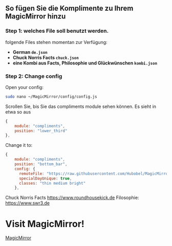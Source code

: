 ## So fügen Sie die Komplimente zu Ihrem MagicMirror hinzu
### Step 1: welches File soll benutzt werden.
folgende Files stehen momentan zur Verfügung: 

- **German ```de.json```**
- **Chuck Norris Facts ```chuck.json```**
- **eine Kombi aus Facts, Philosophie und Glückwünschen ```kombi.json```**


### Step 2: Change config
Open your config:
```bash
sudo nano ~/MagicMirror/config/config.js
```

Scrollen Sie, bis Sie das compliments module sehen können. Es sieht in etwa so aus
```javascript
{
    module: "compliments",
    position: "lower_third"
},
```
Change it to:

```javascript
{
    module: "compliments",
    position: "bottom_bar", 
    config: {
      remoteFile: "https://raw.githubusercontent.com/Hubobel/MagicMirrorCompliments/main/kombi.json",
      specialDayUnique: true,
      classes: "thin medium bright"
    },
```

Chuck Norris Facts https://www.roundhousekick.de
Filosophie: https://www.swr3.de

# Visit MagicMirror!
[MagicMirror](https://github.com/MichMich/MagicMirror)
